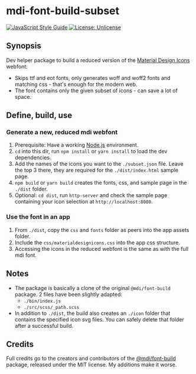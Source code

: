# mdi-font-build-subset

[![JavaScript Style Guide](https://img.shields.io/badge/code_style-standard-brightgreen.svg)](https://standardjs.com) [![License: Unlicense](https://img.shields.io/badge/license-Unlicense-blue.svg)](http://unlicense.org/)

## Synopsis

Dev helper package to build a reduced version of the [Material Design Icons](https://materialdesignicons.com/) webfont:
* Skips ttf and eot fonts, only generates woff and woff2 fonts and matching css - that's enough for the modern web. 
* The font contains only the given subset of icons - can save a lot of space.

## Define, build, use

### Generate a new, reduced mdi webfont
1. Prerequisite: Have a working [Node.js](https://nodejs.org/) environment. 
1. `cd` into this dir, run `npm install` or `yarn install` to load the dev dependencies.
1. Add the names of the icons you want to the `./subset.json` file. Leave the top 3 there, they are required for the `./dist/index.html` sample page.
1. `npm build` or `yarn build` creates the fonts, css, and sample page in the `./dist` folder. 
1. Optional: `cd dist`, run `http-server` and check the sample page containing your icon selection at `http://localhost:8080`.

### Use the font in an app
1. From `./dist`, copy the `css` and `fonts` folder as peers into the app assets folder.
1. Include the `css/materialdesignicons.css` into the app css structure.
1. Accessing the icons in the reduced webfont is the same as with the full mdi font.

## Notes
* The package is basically a clone of the original `@mdi/font-build` package. 2 files have been slightly adapted:
  * `./bin/index.js`
  * `./src/scss/_path.scss`
* In addition to `./dist`, the build also creates an `./icon` folder that contains the specified icon svg files. You can safely delete that folder after a successful build.

## Credits
Full credits go to the creators and contributors of the [@mdi/font-build](https://www.npmjs.com/package/@mdi/font-build) package, released under the MIT license. My additions make it worse.
